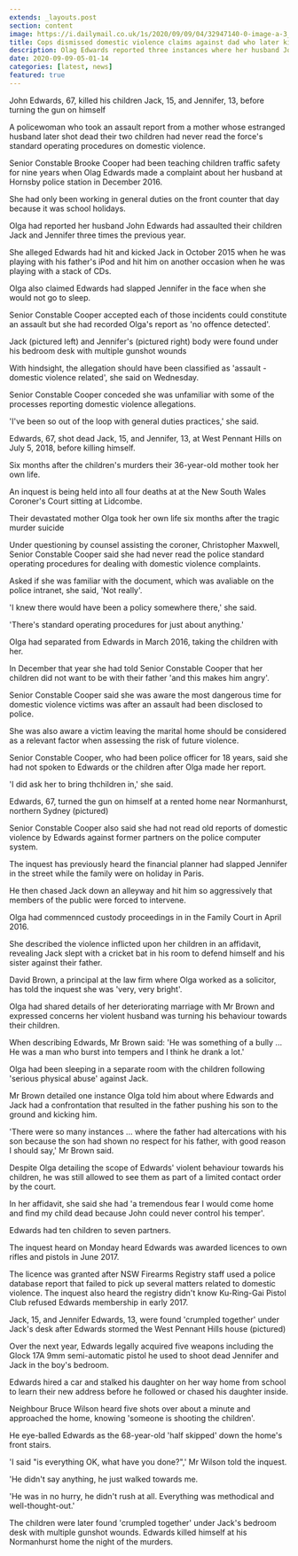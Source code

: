 ```yaml
---
extends: _layouts.post
section: content
image: https://i.dailymail.co.uk/1s/2020/09/09/04/32947140-0-image-a-3_1599623093457.jpg 
title: Cops dismissed domestic violence claims against dad who later killed his kids 
description: Olag Edwards reported three instances where her husband John assaulted their children Jack, 15, and Jennifer, 13, in December 2016, but they were wrongly recorded as no offence detected. 
date: 2020-09-09-05-01-14 
categories: [latest, news] 
featured: true 
--- 
```

John Edwards, 67, killed his children Jack, 15, and Jennifer, 13, before turning the gun on himself

A policewoman who took an assault report from a mother whose estranged husband later shot dead their two children had never read the force's standard operating procedures on domestic violence.

Senior Constable Brooke Cooper had been teaching children traffic safety for nine years when Olag Edwards made a complaint about her husband at Hornsby police station in December 2016.

She had only been working in general duties on the front counter that day because it was school holidays.

Olga had reported her husband John Edwards had assaulted their children Jack and Jennifer three times the previous year.

She alleged Edwards had hit and kicked Jack in October 2015 when he was playing with his father's iPod and hit him on another occasion when he was playing with a stack of CDs.

Olga also claimed Edwards had slapped Jennifer in the face when she would not go to sleep.

Senior Constable Cooper accepted each of those incidents could constitute an assault but she had recorded Olga's report as 'no offence detected'.

Jack (pictured left) and Jennifer's (pictured right) body were found under his bedroom desk with multiple gunshot wounds 

With hindsight, the allegation should have been classified as 'assault - domestic violence related', she said on Wednesday.

Senior Constable Cooper conceded she was unfamiliar with some of the processes reporting domestic violence allegations.

'I've been so out of the loop with general duties practices,' she said.

Edwards, 67, shot dead Jack, 15, and Jennifer, 13, at West Pennant Hills on July 5, 2018, before killing himself.

Six months after the children's murders their 36-year-old mother took her own life.

An inquest is being held into all four deaths at at the New South Wales Coroner's Court sitting at Lidcombe.

Their devastated mother Olga took her own life six months after the tragic murder suicide 

Under questioning by counsel assisting the coroner, Christopher Maxwell, Senior Constable Cooper said she had never read the police standard operating procedures for dealing with domestic violence complaints.

Asked if she was familiar with the document, which was avaliable on the police intranet, she said, 'Not really'.

'I knew there would have been a policy somewhere there,' she said.

'There's standard operating procedures for just about anything.'

Olga had separated from Edwards in March 2016, taking the children with her.

In December that year she had told Senior Constable Cooper that her children did not want to be with their father 'and this makes him angry'.

Senior Constable Cooper said she was aware the most dangerous time for domestic violence victims was after an assault had been disclosed to police.

She was also aware a victim leaving the marital home should be considered as a relevant factor when assessing the risk of future violence.

Senior Constable Cooper, who had been police officer for 18 years, said she had not spoken to Edwards or the children after Olga made her report.

'I did ask her to bring thchildren in,' she said.

Edwards, 67, turned the gun on himself at a rented home near Normanhurst, northern Sydney (pictured) 

Senior Constable Cooper also said she had not read old reports of domestic violence by Edwards against former partners on the police computer system.

The inquest has previously heard the financial planner had slapped Jennifer in the street while the family were on holiday in Paris.

He then chased Jack down an alleyway and hit him so aggressively that members of the public were forced to intervene.

Olga had commennced custody proceedings in in the Family Court in April 2016.

She described the violence inflicted upon her children in an affidavit, revealing Jack slept with a cricket bat in his room to defend himself and his sister against their father.

David Brown, a principal at the law firm where Olga worked as a solicitor, has told the inquest she was 'very, very bright'.

Olga had shared details of her deteriorating marriage with Mr Brown and expressed concerns her violent husband was turning his behaviour towards their children.

When describing Edwards, Mr Brown said: 'He was something of a bully ... He was a man who burst into tempers and I think he drank a lot.'

Olga had been sleeping in a separate room with the children following 'serious physical abuse' against Jack.

Mr Brown detailed one instance Olga told him about where Edwards and Jack had a confrontation that resulted in the father pushing his son to the ground and kicking him.

'There were so many instances ... where the father had altercations with his son because the son had shown no respect for his father, with good reason I should say,' Mr Brown said.

Despite Olga detailing the scope of Edwards' violent behaviour towards his children, he was still allowed to see them as part of a limited contact order by the court.

In her affidavit, she said she had 'a tremendous fear I would come home and find my child dead because John could never control his temper'.

Edwards had ten children to seven partners.

The inquest heard on Monday heard Edwards was awarded licences to own rifles and pistols in June 2017.

The licence was granted after NSW Firearms Registry staff used a police database report that failed to pick up several matters related to domestic violence. The inquest also heard the registry didn't know Ku-Ring-Gai Pistol Club refused Edwards membership in early 2017.

Jack, 15, and Jennifer Edwards, 13, were found 'crumpled together' under Jack's desk after Edwards stormed the West Pennant Hills house (pictured) 

Over the next year, Edwards legally acquired five weapons including the Glock 17A 9mm semi-automatic pistol he used to shoot dead Jennifer and Jack in the boy's bedroom.

Edwards hired a car and stalked his daughter on her way home from school to learn their new address before he followed or chased his daughter inside.

Neighbour Bruce Wilson heard five shots over about a minute and approached the home, knowing 'someone is shooting the children'.

He eye-balled Edwards as the 68-year-old 'half skipped' down the home's front stairs.

'I said "is everything OK, what have you done?",' Mr Wilson told the inquest.

'He didn't say anything, he just walked towards me.

'He was in no hurry, he didn't rush at all. Everything was methodical and well-thought-out.'

The children were later found 'crumpled together' under Jack's bedroom desk with multiple gunshot wounds. Edwards killed himself at his Normanhurst home the night of the murders.

